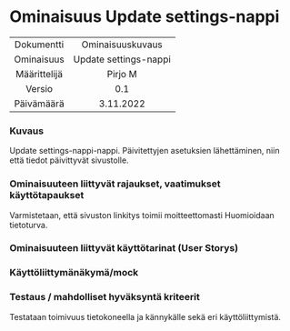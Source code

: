 # Ominaisuus Update settings-nappi

| | |
|:-:|:-:|
| Dokumentti | Ominaisuuskuvaus |
| Ominaisuus | Update settings-nappi| 
| Määrittelijä | Pirjo M | 
| Versio | 0.1 |
| Päivämäärä | 3.11.2022 |

### Kuvaus

Update settings-nappi-nappi. Päivitettyjen asetuksien lähettäminen, niin että tiedot päivittyvät sivustolle.

### Ominaisuuteen liittyvät rajaukset, vaatimukset käyttötapaukset

Varmistetaan, että sivuston linkitys toimii moitteettomasti
Huomioidaan tietoturva.

### Ominaisuuteen liittyvät käyttötarinat (User Storys)


### Käyttöliittymänäkymä/mock 


### Testaus / mahdolliset hyväksyntä kriteerit 

Testataan toimivuus tietokoneella ja kännykälle sekä eri käyttöliittymistä.




